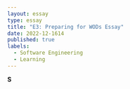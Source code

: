 ```yaml
---
layout: essay
type: essay
title: "E3: Preparing for WODs Essay"
date: 2022-12-1614
published: true
labels:
  - Software Engineering
  - Learning
---
```

**S**


   
